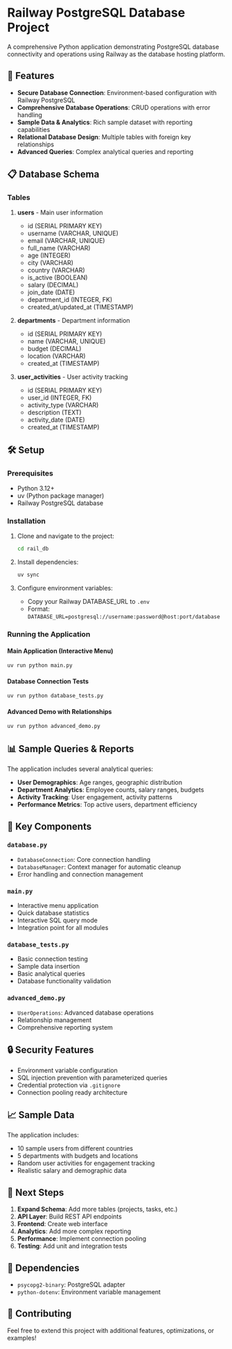 # Railway PostgreSQL Database Project

A comprehensive Python application demonstrating PostgreSQL database connectivity and operations using Railway as the database hosting platform.

## 🚀 Features

- **Secure Database Connection**: Environment-based configuration with Railway PostgreSQL
- **Comprehensive Database Operations**: CRUD operations with error handling
- **Sample Data & Analytics**: Rich sample dataset with reporting capabilities
- **Relational Database Design**: Multiple tables with foreign key relationships
- **Advanced Queries**: Complex analytical queries and reporting

## 📋 Database Schema

### Tables

1. **users** - Main user information
   - id (SERIAL PRIMARY KEY)
   - username (VARCHAR, UNIQUE)
   - email (VARCHAR, UNIQUE)
   - full_name (VARCHAR)
   - age (INTEGER)
   - city (VARCHAR)
   - country (VARCHAR)
   - is_active (BOOLEAN)
   - salary (DECIMAL)
   - join_date (DATE)
   - department_id (INTEGER, FK)
   - created_at/updated_at (TIMESTAMP)

2. **departments** - Department information
   - id (SERIAL PRIMARY KEY)
   - name (VARCHAR, UNIQUE)
   - budget (DECIMAL)
   - location (VARCHAR)
   - created_at (TIMESTAMP)

3. **user_activities** - User activity tracking
   - id (SERIAL PRIMARY KEY)
   - user_id (INTEGER, FK)
   - activity_type (VARCHAR)
   - description (TEXT)
   - activity_date (DATE)
   - created_at (TIMESTAMP)

## 🛠️ Setup

### Prerequisites

- Python 3.12+
- uv (Python package manager)
- Railway PostgreSQL database

### Installation

1. Clone and navigate to the project:
   ```bash
   cd rail_db
   ```

2. Install dependencies:
   ```bash
   uv sync
   ```

3. Configure environment variables:
   - Copy your Railway DATABASE_URL to `.env`
   - Format: `DATABASE_URL=postgresql://username:password@host:port/database`

### Running the Application

#### Main Application (Interactive Menu)
```bash
uv run python main.py
```

#### Database Connection Tests
```bash
uv run python database_tests.py
```

#### Advanced Demo with Relationships
```bash
uv run python advanced_demo.py
```

## 📊 Sample Queries & Reports

The application includes several analytical queries:

- **User Demographics**: Age ranges, geographic distribution
- **Department Analytics**: Employee counts, salary ranges, budgets
- **Activity Tracking**: User engagement, activity patterns
- **Performance Metrics**: Top active users, department efficiency

## 🔧 Key Components

### `database.py`
- `DatabaseConnection`: Core connection handling
- `DatabaseManager`: Context manager for automatic cleanup
- Error handling and connection management

### `main.py`
- Interactive menu application
- Quick database statistics
- Interactive SQL query mode
- Integration point for all modules

### `database_tests.py`
- Basic connection testing
- Sample data insertion
- Basic analytical queries
- Database functionality validation

### `advanced_demo.py`  
- `UserOperations`: Advanced database operations
- Relationship management
- Comprehensive reporting system

## 🔒 Security Features

- Environment variable configuration
- SQL injection prevention with parameterized queries
- Credential protection via `.gitignore`
- Connection pooling ready architecture

## 📈 Sample Data

The application includes:
- 10 sample users from different countries
- 5 departments with budgets and locations
- Random user activities for engagement tracking
- Realistic salary and demographic data

## 🚀 Next Steps

1. **Expand Schema**: Add more tables (projects, tasks, etc.)
2. **API Layer**: Build REST API endpoints
3. **Frontend**: Create web interface
4. **Analytics**: Add more complex reporting
5. **Performance**: Implement connection pooling
6. **Testing**: Add unit and integration tests

## 📝 Dependencies

- `psycopg2-binary`: PostgreSQL adapter
- `python-dotenv`: Environment variable management

## 🤝 Contributing

Feel free to extend this project with additional features, optimizations, or examples!